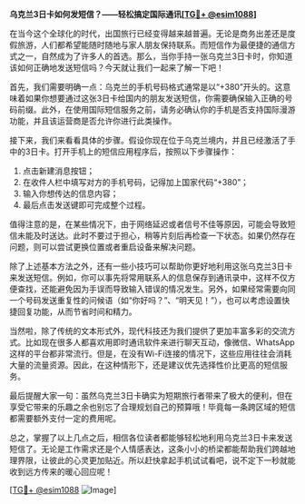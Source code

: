 **乌克兰3日卡如何发短信？——轻松搞定国际通讯[[TG💪+ @esim1088](https://t.me/s/esim1088)]**

在当今这个全球化的时代，出国旅行已经变得越来越普遍。无论是商务出差还是度假旅游，人们都希望能随时随地与家人朋友保持联系。而短信作为最便捷的通信方式之一，自然成为了许多人的首选。那么，当你手持一张乌克兰3日卡时，你知道该如何正确地发送短信吗？今天就让我们一起来了解一下吧！

首先，我们需要明确一点：乌克兰的手机号码格式通常是以“+380”开头的。这意味着如果你想要通过这张3日卡给国内的朋友发送短信，你需要确保输入正确的号码前缀。此外，在使用国际短信服务之前，请务必确认你的手机是否支持国际漫游功能，并且该运营商是否允许你进行此类操作。

接下来，我们来看看具体的步骤。假设你现在位于乌克兰境内，并且已经激活了手中的3日卡。打开手机上的短信应用程序后，按照以下步骤操作：

1. 点击新建消息按钮；
2. 在收件人栏中填写对方的手机号码，记得加上国家代码“+380”；
3. 输入你想传达的信息内容；
4. 最后点击发送键即可完成整个过程。

值得注意的是，在某些情况下，由于网络延迟或者信号不佳等原因，可能会导致短信未能及时送达。此时不要过于担心，稍等片刻后再检查一下状态。如果仍然存在问题，则可以尝试更换位置或者重启设备来解决问题。

除了上述基本方法之外，还有一些小技巧可以帮助你更好地利用这张乌克兰3日卡来发送短信。例如，你可以事先将常用联系人的信息保存到通讯录中，这样不仅方便查找，还能避免因为手误而导致输入错误的情况发生。另外，如果经常需要向同一个号码发送重复性的问候语（如“你好吗？”、“明天见！”），也可以考虑设置快捷回复功能，从而节省时间和精力。

当然啦，除了传统的文本形式外，现代科技还为我们提供了更加丰富多彩的交流方式。比如现在很多人都喜欢用即时通讯软件来进行聊天互动，像微信、WhatsApp这样的平台都非常流行。但是，在没有Wi-Fi连接的情况下，这些应用往往会消耗大量的流量资源。因此，在这种情形下，还是建议优先选择性价比更高的短信服务。

最后提醒大家一句：虽然乌克兰3日卡确实为短期旅行者带来了极大的便利，但在享受它带来的乐趣之余也别忘了合理规划自己的预算哦！毕竟每一条跨区域的短信都需要额外支付一定的费用呢。

总之，掌握了以上几点之后，相信各位读者都能够轻松地利用乌克兰3日卡来发送短信了。无论是工作需求还是个人情感表达，这条小小的桥梁都能帮助我们跨越地理界限，让彼此的心灵更加贴近。所以赶快拿起手机试试看吧，说不定下一秒就能收到远方传来的暖心回应呢！

[[TG💪+ @esim1088](https://t.me/s/esim1088) ![Image](https://i.postimg.cc/4NQfJmqS/Snipaste-2025-05-13-00-14-12.png)]